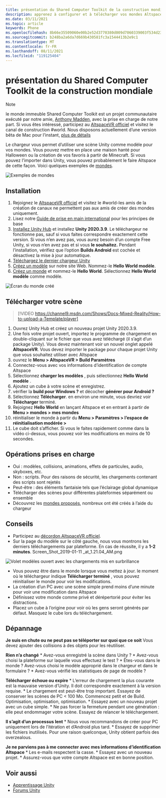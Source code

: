 ```yaml
---
title: présentation du Shared Computer Toolkit de la construction mondiale
description: apprenez à configurer et à télécharger vos mondes AltspaceVR à l’aide de modèles de scène unity avec le Shared Computer Toolkit de construction mondial.
ms.date: 03/11/2021
ms.topic: article
keywords: Phone
ms.openlocfilehash: 8b66e35509060e00b2e52d3770380d009d7060339003f534d23fdd47372a57f0
ms.sourcegitcommit: b248ba2a6da7d669b430581fc3a1544413b2e9c1
ms.translationtype: MT
ms.contentlocale: fr-FR
ms.lasthandoff: 08/11/2021
ms.locfileid: "119125404"
---
```

# <a name="introducing-the-world-building-toolkit"></a>présentation du Shared Computer Toolkit de la construction mondiale

> [!NOTE]
> le monde immeuble Shared Computer Toolkit est un projet communautaire exécuté par notre amie, [Anthony Madden](https://twitter.com/chigamesstudio), avec la prise en charge de notre part. Si vous êtes intéressé, participez au [AltspaceVR officiel](https://discordapp.com/invite/altspacevr) et visitez le canal de construction #world. Nous disposons actuellement d’une version bêta de Mac pour l’instant, [plus de détails](https://altvr.com/altspacevr-mac)

Le chargeur vous permet d’utiliser une scène Unity comme modèle pour vos mondes. Vous pouvez mettre en place une maison hanté pour Halloween ou la création de vos favoris à partir de Minecraft. Si vous pouvez l’importer dans Unity, vous pouvez probablement le faire Altspace de cette façon. Voici quelques exemples de [mondes](https://account.altvr.com/worlds/1046572460192825569).

![Exemples de mondes](images/unity-uploader-img-01.png)

## <a name="setup"></a>Installation

1. Rejoignez le [AltspaceVR officiel](https://discordapp.com/invite/altspacevr) et visitez le #world-les amis de la création de canaux ne permettent pas aux amis de créer des mondes uniquement.
2. Lisez notre [Guide de prise en main international](world-building-getting-started.md) pour les principes de base
3. [Installez Unity Hub](https://blogs.unity3d.com/2018/01/24/streamline-your-workflow-introducing-unity-hub-beta) et installez **Unity 2020.3.9**. Le téléchargeur ne fonctionne pas, sauf si vous faites correspondre exactement cette version. Si vous n’en avez pas, vous aurez besoin d’un compte Free Unity, si vous n’en avez pas et si vous **le souhaitez.** Pendant l’installation, vérifiez que l’option **Builds Android** est cochée et désactivez la mise à jour automatique.
4. [Téléchargez le dernier chargeur Unity](upgrading-content-to-the-latest-unity.md#altspacevr-uploader-v090-upgrade-guide)
5. [Créez un modèle](https://account.altvr.com/space_templates/new) sur notre site Web. Nommez-le **Hello World modèle**.
6. [Créez un monde](https://account.altvr.com/worlds/my) et nommez-le **Hello World**. Sélectionnez **Hello World modèle** comme modèle.

![Écran du monde créé](images/unity-uploader-img-02.png)

## <a name="upload-your-scene"></a>Télécharger votre scène

> [!VIDEO https://channel9.msdn.com/Shows/Docs-Mixed-Reality/How-to-upload-a-Template/player]

1. Ouvrez Unity Hub et créez un nouveau projet Unity 2020.3.9.
2. Une fois votre projet ouvert, importez le programme de chargement en double-cliquant sur le fichier que vous avez téléchargé (il s’agit d’un package Unity). Vous devez maintenant voir un nouvel onglet appelé **AltspaceVR**. Vous devez importer le package pour chaque projet Unity que vous souhaitez utiliser avec Altspace
3. ouvrez le **Menu > AltspaceVR > Build Paramètres**
4. Connectez-vous avec vos informations d’identification de compte Altspace
5. Sélectionnez **charger les modèles** , puis sélectionnez **Hello World modèle** .
6. Ajoutez un cube à votre scène et enregistrez.
7. vérifier la **build pour Windows ?** et décocher **générer pour Android ?**
8. Sélectionnez **Télécharger**. en environ une minute, vous devriez voir **Télécharger** terminé.
9. Rejoignez **Hello World** en lançant Altspace et en entrant à partir de **Menu > mondes > mes mondes**
10. réinitialiser le monde à partir du **Menu > Paramètres > l’espace de réinitialisation modérée >**
11. Le cube doit s’afficher. Si vous le faites rapidement comme dans la vidéo ci-dessus, vous pouvez voir les modifications en moins de 10 secondes.

## <a name="whats-supported"></a>Opérations prises en charge

* Oui : modèles, collisions, animations, effets de particules, audio, skyboxes, etc.
* Non : scripts. Pour des raisons de sécurité, les chargements contenant des scripts sont rejetés
* Peut-être : des éléments fantaisie tels que l’éclairage global dynamique
* Télécharger des scènes pour différentes plateformes séparément ou ensemble
* Découvrez les [mondes proposés](https://account.altvr.com/worlds/featured), nombreux ont été créés à l’aide du chargeur

## <a name="tips"></a>Conseils

* Participez au [décordon AltspaceVR officiel](https://discordapp.com/invite/altspacevr).
* Sur la page du modèle sur le côté gauche, nous vous montrons les derniers téléchargements par plateforme. En cas de réussite, il y a **1-2 minutes**. Screen_Shot_2019-01-11 _at_1.21.04_AM.png

![Volet modèles ouvert avec les chargements mis en surbrillance](images/unity-uploader-img-03.png)

* Vous pouvez être dans le monde lorsque vous mettez à jour. le moment où le téléchargeur indique **Télécharger terminé** , vous pouvez réinitialiser le monde pour voir les modifications.
* La création d’un PC avec une scène simple prend moins d’une minute pour voir une modification dans Altspace
* Définissez votre monde comme privé et dérépertorié pour éviter les distractions.
* Placez un cube à l’origine pour voir où les gens seront générés par défaut. Masquez le cube lors du téléchargement.

## <a name="troubleshooting"></a>Dépannage

**Je suis en chute ou ne peut pas se téléporter sur quoi que ce soit** Vous devez ajouter des collisions à des objets pour les réutiliser.

**Rien n’a changé**
    * Avez-vous enregistré la scène dans Unity ?
    * Avez-vous choisi la plateforme sur laquelle vous effectuez le test ?
    * Êtes-vous dans le monde ? Avez-vous choisi le modèle approprié dans le chargeur et dans le formulaire ?
    * Avez-vous vérifié les statistiques de page de modèle ?

**Télécharger échoue ou expire**
    * L’erreur de chargement la plus courante est la mauvaise version d’Unity. Il doit correspondre exactement à la version requise.
    * Le chargement est peut-être trop important. Essayez de conserver les scènes de PC < 100 Mo. Commencez petit et de Build. Optimisation, optimisation, optimisation.
    * Essayez avec un nouveau projet avec un cube simple.
    * Ne pas forcer la fermeture pendant une génération : elle peut endommager votre scène. Essayez de relancer le téléchargement.

**Il s’agit d’un processus lent**
    * Nous vous recommandons de créer pour PC uniquement lors de l’itération et d’Android plus tard.
    * Essayez de supprimer les fichiers inutilisés. Pour une raison quelconque, Unity obtient parfois des overzealous.

**Je ne parviens pas à me connecter avec mes informations d’identification Altspace**
    * Les e-mails respectent la casse.
    * Essayez avec un nouveau projet.
    * Assurez-vous que votre compte Altspace est en bonne position.

## <a name="see-also"></a>Voir aussi

* [Apprentissage Unity](https://unity3d.com/learn)
* [Forums Unity](https://forum.unity.com)
